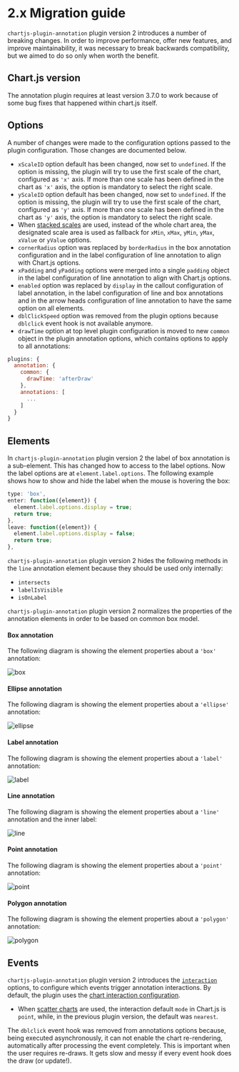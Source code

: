 # 2.x Migration guide

`chartjs-plugin-annotation` plugin version 2 introduces a number of breaking changes. In order to improve performance, offer new features, and improve maintainability, it was necessary to break backwards compatibility, but we aimed to do so only when worth the benefit.

## Chart.js version

The annotation plugin requires at least version 3.7.0 to work because of some bug fixes that happened within chart.js itself.

## Options

A number of changes were made to the configuration options passed to the plugin configuration. Those changes are documented below.

 * `xScaleID` option default has been changed, now set to `undefined`. If the option is missing, the plugin will try to use the first scale of the chart, configured as `'x'` axis. If more than one scale has been defined in the chart as `'x'` axis, the option is mandatory to select the right scale.
 * `yScaleID` option default has been changed, now set to `undefined`. If the option is missing, the plugin will try to use the first scale of the chart, configured as `'y'` axis. If more than one scale has been defined in the chart as `'y'` axis, the option is mandatory to select the right scale.
 * When [stacked scales](https://www.chartjs.org/docs/latest/axes/cartesian/#common-options-to-all-cartesian-axes) are used, instead of the whole chart area, the designated scale area is used as fallback for `xMin`, `xMax`, `yMin`, `yMax`, `xValue` or `yValue` options.
 * `cornerRadius` option was replaced by `borderRadius` in the box annotation configuration and in the label configuration of line annotation to align with Chart.js options.
 * `xPadding` and `yPadding` options were merged into a single `padding` object in the label configuration of line annotation to align with Chart.js options.
 * `enabled` option was replaced by `display` in the callout configuration of label annotation, in the label configuration of line and box annotations and in the arrow heads configuration of line annotation to have the same option on all elements.
 * `dblClickSpeed` option was removed from the plugin options because `dblclick` event hook is not available anymore.
 * `drawTime` option at top level plugin configuration is moved to new `common` object in the plugin annotation options, which contains options to apply to all annotations: 

```javascript
plugins: {
  annotation: {
    common: {
      drawTime: 'afterDraw'
    },
    annotations: [
      ...
    ]
  }
}
```

## Elements

In `chartjs-plugin-annotation` plugin version 2 the label of box annotation is a sub-element. This has changed how to access to the label options. Now the label options are at `element.label.options`. The following example shows how to show and hide the label when the mouse is hovering the box:

```javascript
type: 'box',
enter: function({element}) {
  element.label.options.display = true;
  return true;
},
leave: function({element}) {
  element.label.options.display = false;
  return true;
},
```

`chartjs-plugin-annotation` plugin version 2 hides the following methods in the `line` annotation element because they should be used only internally:

 * `intersects`
 * `labelIsVisible`
 * `isOnLabel`

`chartjs-plugin-annotation` plugin version 2 normalizes the properties of the annotation elements in order to be based on common box model.

#### Box annotation

The following diagram is showing the element properties about a `'box'` annotation:

![box](../img/elementBoxProps.png)

#### Ellipse annotation

The following diagram is showing the element properties about a `'ellipse'` annotation:

![ellipse](../img/elementEllipseProps.png)

#### Label annotation

The following diagram is showing the element properties about a `'label'` annotation:

![label](../img/elementLabelProps.png)

#### Line annotation

The following diagram is showing the element properties about a `'line'` annotation and the inner label:

![line](../img/elementLineProps.png)

#### Point annotation

The following diagram is showing the element properties about a `'point'` annotation:

![point](../img/elementPointProps.png)

#### Polygon annotation

The following diagram is showing the element properties about a `'polygon'` annotation:

![polygon](../img/elementPolygonProps.png)

## Events

`chartjs-plugin-annotation` plugin version 2 introduces the [`interaction`](options#interaction) options, to configure which events trigger annotation interactions. By default, the plugin uses the [chart interaction configuration](https://www.chartjs.org/docs/latest/configuration/interactions.html#interactions).

 * When [scatter charts](https://www.chartjs.org/docs/latest/charts/scatter.html) are used, the interaction default `mode` in Chart.js is `point`, while, in the previous plugin version, the default was `nearest`.

The `dblclick` event hook was removed from annotations options because, being executed asynchronously, it can not enable the chart re-rendering, automatically after processing the event completely. This is important when the user requires re-draws. It gets slow and messy if every event hook does the draw (or update!).
